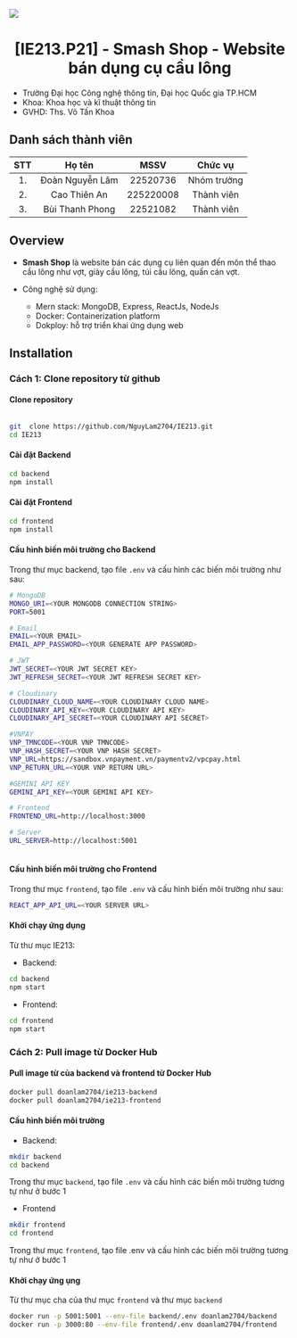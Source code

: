<p  align="center">

<img  src="https://www.uit.edu.vn/sites/vi/files/banner_uit.png"  style="display: block; margin: 0 auto">

</p>

  

<h1  align="center"><b>[IE213.P21] - Smash Shop - Website bán dụng cụ cầu lông </b>  </h1>

  - Trường Đại học Công nghệ thông tin, Đại học Quốc gia TP.HCM 
  - Khoa: Khoa học và kĩ thuật thông tin
  - GVHD: Ths. Võ Tấn Khoa
  
  ## Danh sách thành viên
  | STT |        Họ tên         |   MSSV    |   Chức vụ   |
| :-: | :-------------------: | :-------: | :---------: |
| 1.  |    Đoàn Nguyễn Lâm    | 22520736  | Nhóm trưởng |
| 2.  | Cao Thiên An | 225220008 | Thành viên  |
| 3.  |     Bùi Thanh Phong     | 22521082  | Thành viên  |


## Overview

  

-  **Smash Shop** là website bán các dụng cụ liên quan đến môn thể thao cầu lông như vợt, giày cầu lông, túi cầu lông, quấn cán vợt.

- Công nghệ sử dụng: 
	+ Mern stack: MongoDB, Express, ReactJs, NodeJs
	+ Docker: Containerization platform
	+ Dokploy: hỗ trợ triển khai ứng dụng web

  

## Installation

 ### Cách 1:  Clone repository từ github 
#### Clone repository

```bash

git  clone https://github.com/NguyLam2704/IE213.git
cd IE213 

```

  

#### Cài đặt Backend

```bash
cd backend
npm install
```
#### Cài đặt Frontend

```bash
cd frontend
npm install
```
#### Cấu hình biến môi trường cho Backend
Trong thư mục backend, tạo file `.env` và cấu hình các biến môi trường như sau: 
```bash
# MongoDB
MONGO_URI=<YOUR MONGODB CONNECTION STRING>
PORT=5001

# Email
EMAIL=<YOUR EMAIL>
EMAIL_APP_PASSWORD=<YOUR GENERATE APP PASSWORD>

# JWT
JWT_SECRET=<YOUR JWT SECRET KEY>
JWT_REFRESH_SECRET=<YOUR JWT REFRESH SECRET KEY>

# Cloudinary
CLOUDINARY_CLOUD_NAME=<YOUR CLOUDINARY CLOUD NAME>
CLOUDINARY_API_KEY=<YOUR CLOUDINARY API KEY>
CLOUDINARY_API_SECRET=<YOUR CLOUDINARY API SECRET>

#VNPAY
VNP_TMNCODE=<YOUR VNP TMNCODE> 
VNP_HASH_SECRET=<YOUR VNP HASH SECRET> 
VNP_URL=https://sandbox.vnpayment.vn/paymentv2/vpcpay.html 
VNP_RETURN_URL=<YOUR VNP RETURN URL> 

#GEMINI API KEY
GEMINI_API_KEY=<YOUR GEMINI API KEY>

# Frontend
FRONTEND_URL=http://localhost:3000

# Server
URL_SERVER=http://localhost:5001
  
```

#### Cấu hình biến môi trường cho Frontend
Trong thư mục `frontend`, tạo file `.env` và cấu hình biến môi trường như sau:
```bash
REACT_APP_API_URL=<YOUR SERVER URL>
```

#### Khởi chạy ứng dụng
Từ thư mục IE213:
- Backend: 
```bash 
cd backend 
npm start 
```
  - Frontend: 

```bash
cd frontend 
npm start
```
### Cách 2: Pull image từ Docker Hub
#### Pull image từ của backend và frontend từ Docker Hub
```bash
docker pull doanlam2704/ie213-backend 
docker pull doanlam2704/ie213-frontend 
```
#### Cấu hình biến môi trường
- Backend:
```bash 
mkdir backend 
cd backend 
```
Trong thư mục `backend`, tạo file `.env` và cấu hình các biến môi trường tương tự như ở bước 1
- Frontend
```bash
mkdir frontend
cd frontend
```
Trong thư mục `frontend`, tạo file .env và cấu hình các biến môi trường tương tự như ở bước 1
#### Khởi chạy ứng ụng 
Từ thư mục cha của thư mục `frontend` và thư mục `backend`
```bash
docker run -p 5001:5001 --env-file backend/.env doanlam2704/backend
docker run -p 3000:80 --env-file frontend/.env doanlam2704/frontend 
```

 